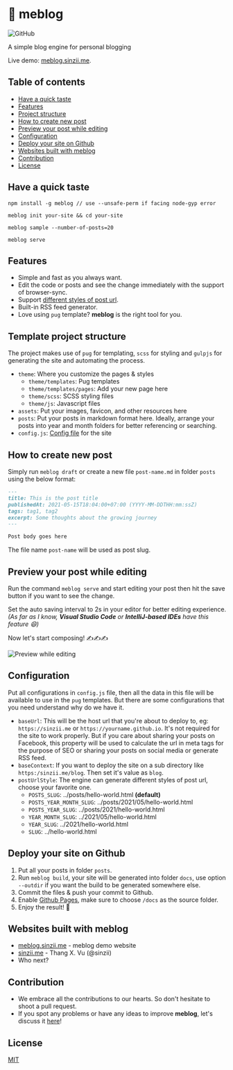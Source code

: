 # :house_with_garden: meblog

![GitHub](https://img.shields.io/github/license/sinzii/meblog)

A simple blog engine for personal blogging

Live demo: [meblog.sinzii.me](https://meblog.sinzii.me).

## Table of contents

-   [Have a quick taste](#have-a-quick-taste)
-   [Features](#features)
-   [Project structure](#project-structure)
-   [How to create new post](#how-to-create-new-post)
-   [Preview your post while editing](#preview-your-post-while-editing)
-   [Configuration](#configuration)
-   [Deploy your site on Github](#deploy-your-site-on-github)
-   [Websites built with meblog](#websites-built-with-meblog)
-   [Contribution](#contribution)
-   [License](#license)

## Have a quick taste

```ssh
npm install -g meblog // use --unsafe-perm if facing node-gyp error

meblog init your-site && cd your-site

meblog sample --number-of-posts=20

meblog serve
```

## Features

-   Simple and fast as you always want.
-   Edit the code or posts and see the change immediately with the support of browser-sync.
-   Support [different styles of post url](#configuration).
-   Built-in RSS feed generator.
-   Love using `pug` template? **meblog** is the right tool for you.

## Template project structure

The project makes use of `pug` for templating, `scss` for styling and `gulpjs` for generating the site and automating the process.

-   `theme`: Where you customize the pages & styles
    -   `theme/templates`: Pug templates
    -   `theme/templates/pages`: Add your new page here
    -   `theme/scss`: SCSS styling files
    -   `theme/js`: Javascript files
-   `assets`: Put your images, favicon, and other resources here
-   `posts`: Put your posts in markdown format here. Ideally, arrange your posts into year and month folders for better referencing or searching.
-   `config.js`: [Config file](#configuration) for the site

## How to create new post

Simply run `meblog draft` or create a new file `post-name.md` in folder `posts` using the below format:

```md
---
title: This is the post title
publishedAt: 2021-05-15T18:04:00+07:00 (YYYY-MM-DDTHH:mm:ssZ)
tags: tag1, tag2
excerpt: Some thoughts about the growing journey
---

Post body goes here
```

The file name `post-name` will be used as post slug.

## Preview your post while editing

Run the command `meblog serve` and start editing your post then hit the save button if you want to see the change.

Set the auto saving interval to 2s in your editor for better editing experience. _(As far as I know, **Visual Studio Code** or **IntelliJ-based IDEs** have this feature 😄)_

Now let's start composing! ✍️✍️✍️

![Preview while editing](/documents/images/PreviewOnEditing.gif)

## Configuration

Put all configurations in `config.js` file, then all the data in this file will be available to use in the `pug` templates.
But there are some configurations that you need understand why do we have it.

-   `baseUrl`: This will be the host url that you're about to deploy to, eg: `https://sinzii.me` or `https://yourname.github.io`. It's not required for the site to work properly. But if you care about sharing your posts on Facebook, this property will be used to calculate the url in meta tags for the purpose of SEO or sharing your posts on social media or generate RSS feed.
-   `baseContext`: If you want to deploy the site on a sub directory like `https:/sinzii.me/blog`. Then set it's value as `blog`.
-   `postUrlStyle`: The engine can generate different styles of post url, choose your favorite one.
    -   `POSTS_SLUG`: ../posts/hello-world.html **(default)**
    -   `POSTS_YEAR_MONTH_SLUG`: ../posts/2021/05/hello-world.html
    -   `POSTS_YEAR_SLUG`: ../posts/2021/hello-world.html
    -   `YEAR_MONTH_SLUG`: ../2021/05/hello-world.html
    -   `YEAR_SLUG`: ../2021/hello-world.html
    -   `SLUG`: ../hello-world.html

## Deploy your site on Github

1. Put all your posts in folder `posts`.
2. Run `meblog build`, your site will be generated into folder `docs`, use option `--outdir` if you want the build to be generated somewhere else.
3. Commit the files & push your commit to Github.
4. Enable [Github Pages](https://guides.github.com/features/pages/), make sure to choose `/docs` as the source folder.
5. Enjoy the result! 🍺

## Websites built with meblog

-   [meblog.sinzii.me](http://meblog.sinzii.me) - meblog demo website
-   [sinzii.me](https://sinzii.me) - Thang X. Vu (@sinzii)
-   Who next?

## Contribution

-   We embrace all the contributions to our hearts. So don't hesitate to shoot a pull request.
-   If you spot any problems or have any ideas to improve **meblog**, let's discuss it [here](https://github.com/sinzii/meblog/issues)!

## License

[MIT](LICENSE)
